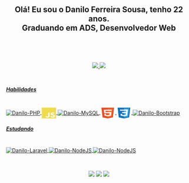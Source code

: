 
## <div align="center"><p>Olá! Eu sou o Danilo Ferreira Sousa, tenho 22 anos. <br/> Graduando em ADS, Desenvolvedor Web</p></div><br/>
<br/>
<div align="center">
  <a href="https://github.com/daniloferreirasousa">
  <img height="180em" width="auto" src="https://github-readme-stats.vercel.app/api?username=daniloferreirasousa&show_icons=true&theme=dark&include_all_commits=false&count_private=true"/>
  <img height="180em" width="auto" src="https://github-readme-stats.vercel.app/api/top-langs/?username=daniloferreirasousa&layout=compact&langs_count=6&theme=dark"/>
</div>
<br/>
  
##
##### Habilidades

<div style="display: inline_block"><br>
  <img align="center" alt="Danilo-PHP" height="30" width="40" src="https://cdn.jsdelivr.net/gh/devicons/devicon/icons/php/php-original.svg">
  <img align="center" alt="Danilo-Js" height="30" width="40" src="https://raw.githubusercontent.com/devicons/devicon/master/icons/javascript/javascript-plain.svg">
  <img align="center" alt="Danilo-MySQL" height="30" width="40" src="https://cdn.jsdelivr.net/gh/devicons/devicon/icons/mysql/mysql-original.svg">
  <img align="center" alt="Danilo-HTML" height="30" width="40" src="https://raw.githubusercontent.com/devicons/devicon/master/icons/html5/html5-original.svg">
  <img align="center" alt="Danilo-CSS" height="30" width="40" src="https://raw.githubusercontent.com/devicons/devicon/master/icons/css3/css3-original.svg">
  <img align="center" alt="Danilo-Bootstrap" height="30 width="40" src="https://cdn.jsdelivr.net/gh/devicons/devicon/icons/bootstrap/bootstrap-original.svg" />        
</div>

##### Estudando
<div style="display: inline_block"><br>
  <img align="center" alt="Danilo-Laravel" height="30 width="40" src="https://cdn.jsdelivr.net/gh/devicons/devicon/icons/laravel/laravel-plain-wordmark.svg" />
  <img align="center" alt="Danilo-NodeJS" height="30 width="40" src="https://cdn.jsdelivr.net/gh/devicons/devicon/icons/nodejs/nodejs-original.svg" />
  <img align="center" alt="Danilo-NodeJS" height="30 width="40" src="https://cdn.jsdelivr.net/gh/devicons/devicon/icons/react/react-original.svg" />        
</div>

##
  
<br/>
<div align="center">
  <a href="https://instagram.com/danilofer18" target="_blank"><img src="https://img.shields.io/badge/-Instagram-%23E4405F?style=for-the-badge&logo=instagram&logoColor=white" target="_blank"></a>
  <a href="mailto:daniloasf@outlook.com"><img src="https://img.shields.io/badge/Microsoft_Outlook-0078D4?style=for-the-badge&logo=microsoft-outlook&logoColor=white" target="_blank"></a>
  <a href="https://www.linkedin.com/in/danilo-ferreira-ba748b160/" target="_blank"><img src="https://img.shields.io/badge/-LinkedIn-%230077B5?style=for-the-badge&logo=linkedin&logoColor=white" target="_blank"></a> 
  
  <!--![Snake animation](https://github.com/daniloferreirasousa/daniloferreirasousa/blob/output/github-contribution-grid-snake.svg)-->

</div>
<br/>
